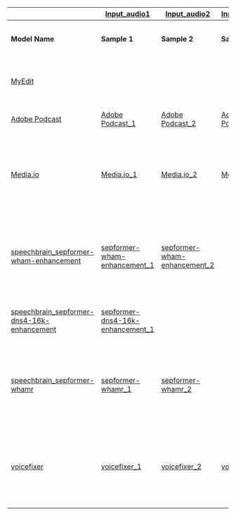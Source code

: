 |            |[Input_audio1](https://drive.google.com/file/d/1mPQhWAFTvSLjGDNtj7K752ikyGpc0ZUh/view?usp=drive_link)|[Input_audio2](https://drive.google.com/file/d/1Fz9FTHnFmC0wQcLGhI_4KjIurqTkZ1i7/view?usp=drive_link)|[Input_audio3](https://drive.google.com/file/d/1oq-rCvg1lU3iXgntXo_aBp_TbfQ-Y9vo/view?usp=drive_link)|[Input_audio4](https://drive.google.com/file/d/1064j5e2AZeUl87BIyIrmuDHU8gk4M1eN/view?usp=sharing)|||
|------------|----------|----------|----------|----------|----------|-----------|
| **Model Name** |**Sample 1** | **Sample 2**| **Sample 3**| **Sample 4** |**Comment**|**Is code / API available ?**|
|[MyEdit](https://myedit.online/en/audio-editor/speech-enhancement)||||[MyEdit4](https://drive.google.com/file/d/1UgoYiOAXe7jHRlmCFa871Ddk9kj2o9K4/view?usp=drive_link)|perfectly denoising the audio|Available but download one per day|
|[Adobe Podcast](https://podcast.adobe.com/enhance#)|[Adobe Podcast_1](https://drive.google.com/file/d/1gzWvXx5JZVdaIVH2AfrLSKQrxmwfwJkd/view?usp=drive_link)|[Adobe Podcast_2](https://drive.google.com/file/d/1pQbeYTRJDMHnmKBmMBamfgXuVR8Ug3xP/view?usp=drive_link)|[Adobe Podcast_3](https://drive.google.com/file/d/1a51nTT0vlu2_droahHJstIr4t9gCkoA8/view?usp=drive_link)|[Adobe Podcast_4](https://drive.google.com/file/d/1rXXvw8VSd-bl1kUleW9Y4K5KQOjaZHSx/view?usp=drive_link)|perfectly denoising the audio|Yes|
|[Media.io](https://www.media.io/remove-background-noise-from-audio.html)|[Media.io_1](https://drive.google.com/file/d/1CBT825WoV-JNwLshmMzLnjQTP0ivm_De/view?usp=drive_link)|[Media.io_2](https://drive.google.com/file/d/1XeI8kfHIeQ7EDLRtkSeb3R1sFSfIeDOm/view?usp=drive_link)|[Media.io_3](https://drive.google.com/file/d/1Q0NCCKsJpjY4SJFfvV5RPv4i4Yi11V_D/view?usp=drive_link)|[Media.io_4](https://drive.google.com/file/d/1jr3Vx4PTNhoyflrWMR4Fa_5lKqHqB8bq/view?usp=sharing)|A little noise remains and reduces the intensity of the sound|Available but download one per day|
|[speechbrain_sepformer-wham-enhancement](https://huggingface.co/speechbrain/sepformer-wham-enhancement)|[sepformer-wham-enhancement_1](https://drive.google.com/file/d/1XM7AAaHoQASQI9fn5yxV-azjCQgQyed9/view?usp=drive_link)|[sepformer-wham-enhancement_2](https://drive.google.com/file/d/1o45D9_I3QCKKFaV7Kz9NyI8CT5IVTVkq/view?usp=drive_link)||[sepformer-wham-enhancement_4](https://drive.google.com/file/d/1_rpCWiBss2skGvrEgi2mRGiXkYsTVa-D/view?usp=sharing)|it dose run to some extent but not enough for very precise output|Yes|
|[speechbrain_sepformer-dns4-16k-enhancement](https://huggingface.co/speechbrain/sepformer-dns4-16k-enhancement)|[sepformer-dns4-16k-enhancement_1](https://drive.google.com/file/d/1uHlHl2-WN9rHRKPB87n4v-EGXhiaASuP/view?usp=drive_link)|||[sepformer-dns4-16k-enhancement_4](https://drive.google.com/file/d/1N2ICTl3DIWB12iGIc4R_p9ehKyxXM1a5/view?usp=sharing)|the sound is not as clear as original sound|Yes|
|[speechbrain_sepformer-whamr](https://huggingface.co/speechbrain/sepformer-whamr)|[sepformer-whamr_1](https://drive.google.com/file/d/1gmlc62AZyOfwKdpQLuDnfjSNVva4JNso/view?usp=drive_link)|[sepformer-whamr_2](https://drive.google.com/file/d/1-XSRvXBN72L-I5Efpc9_v-GustKcJGeF/view?usp=drive_link)||[sepformer-whamr_4](https://drive.google.com/file/d/1Pk4iPzlbe3XbhMAyfoW_FQKMTgDOUG4_/view?usp=sharing)|it denoise good but in some audio cut outs some parts of speech or tones|Yes|
|[voicefixer](https://huggingface.co/spaces/voicefixer/voicefixer)|[voicefixer_1](https://drive.google.com/file/d/1z_RtuCHqO1255Qvf_afCH_DQtxWehdw-/view?usp=drive_link)|[voicefixer_2](https://drive.google.com/file/d/1e_U5bOjJWGNUw_rZmqStDG1kQ3F8dYqk/view?usp=drive_link)|[voicefixer_3](https://drive.google.com/file/d/1M8RL2d5PKiqHG9EBTvit7t9p5hkukG5o/view?usp=drive_link)|[voicefixer_4](https://drive.google.com/file/d/1dHhq2xrG4FEMlb8V2gK514Sfn420m-kE/view?usp=drive_link)|it does well in denoising but in some audio degrade quality of voice|Yes|

